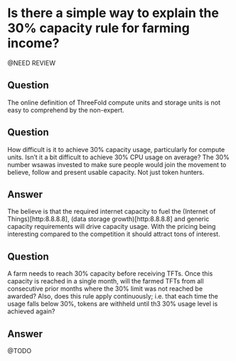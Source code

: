 # Is there a simple way to explain the 30% capacity rule for farming income?

@NEED REVIEW

## Question

The online definition of ThreeFold compute units and storage units is not easy to comprehend by the non-expert.

## Question

How difficult is it to achieve 30% capacity usage, particularly for compute units. Isn’t it a bit difficult to achieve 30% CPU usage on average? The 30% number wsawas invested to make sure people would join the movement to believe, follow and present usable capacity. Not just token hunters.

## Answer

The believe is that the required internet capacity to fuel the (Internet of Things)[http:8.8.8.8], (data storage growth)[http:8.8.8.8] and generic capacity requirements will drive capacity usage. With the pricing being interesting compared to the competition it should attract tons of interest.



## Question

A farm needs to reach 30% capacity before receiving TFTs. Once this capacity is reached in a single month, will the farmed TFTs from all consecutive prior months where the 30% limit was not reached be awarded? Also, does this rule apply continuously; i.e. that each time the usage falls below 30%, tokens are withheld until th3 30% usage level is achieved again?


## Answer

@TODO